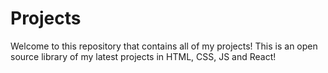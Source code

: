 # Projects
Welcome to this repository that contains all of my projects!
This is an open source library of my latest projects in HTML, CSS, JS and React!
